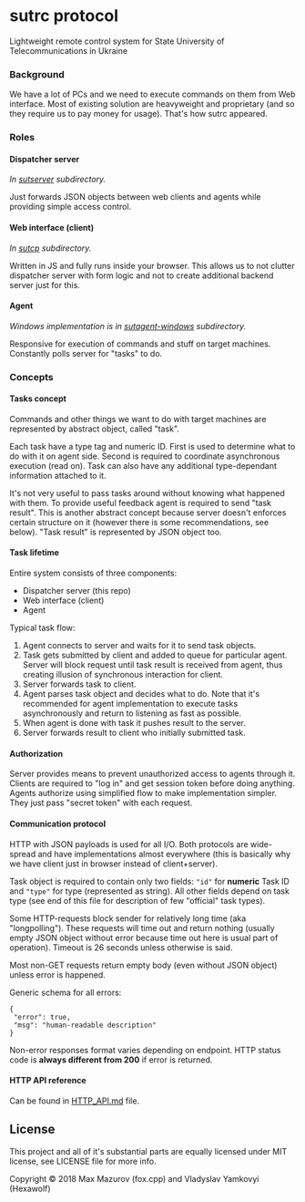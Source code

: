 # sutrc protocol
Lightweight remote control system for State University of Telecommunications in Ukraine

### Background

We have a lot of PCs and we need to execute commands on them from Web interface.
Most of existing solution are heavyweight and proprietary (and so they
require us to pay money for usage). That's how sutrc appeared.

### Roles

#### Dispatcher server
_In [sutserver](sutserver) subdirectory._

Just forwards JSON objects between web clients and agents while
providing simple access control.

#### Web interface (client)
_In [sutcp](sutcp) subdirectory._

Written in JS and fully runs inside your browser. This allows us to not
clutter dispatcher server with form logic and not to create additional
backend server just for this.

#### Agent
_Windows implementation is in [sutagent-windows](sutagent-windows) subdirectory._

Responsive for execution of commands and stuff on target machines.
Constantly polls server for "tasks" to do.

### Concepts

#### Tasks concept

Commands and other things we want to do with target machines are
represented by abstract object, called "task".

Each task have a type tag and numeric ID. First is used to determine what to do
with it on agent side. Second is required to coordinate
asynchronous execution (read on). Task can also have any additional
type-dependant information attached to it.

It's not very useful to pass tasks around without knowing what happened
with them. To provide useful feedback agent is required to send
"task result". This is another abstract concept because server doesn't
enforces certain structure on it (however there is some recommendations,
see below). "Task result" is represented by JSON object too.

#### Task lifetime

Entire system consists of three components:
- Dispatcher server (this repo)
- Web interface (client)
- Agent

Typical task flow:
1. Agent connects to server and waits for it to send task objects.
2. Task gets submitted by client and added to queue for particular agent.
   Server will block request until task result is received from agent,
   thus creating illusion of synchronous interaction for client.
3. Server forwards task to client.
4. Agent parses task object and decides what to do.
   Note that it's recommended for agent implementation to execute
   tasks asynchronously and return to listening as fast as possible.
5. When agent is done with task it pushes result to the server.
6. Server forwards result to client who initially submitted task.

#### Authorization

Server provides means to prevent unauthorized access to agents through
it. Clients are required to "log in" and get session token before
doing anything. Agents authorize using simplified flow to make
implementation simpler. They just pass "secret token" with each
request.

#### Communication protocol

HTTP with JSON payloads is used for all I/O.
Both protocols are wide-spread and have implementations almost
everywhere (this is basically why we have client just in browser
instead of client+server).

Task object is required to contain only two fields: `"id"` for **numeric**
Task ID and `"type"` for type (represented as string). All other fields
depend on task type (see end of this file for description of few
"official" task types).

Some HTTP-requests block sender for relatively long time
(aka "longpolling"). These requests will time out and return nothing
(usually empty JSON object without error because time out here is usual
part of operation). Timeout is 26 seconds unless otherwise is said.

Most non-GET requests return empty body (even without JSON object)
unless error is happened.

Generic schema for all errors:
```
{
 "error": true,
 "msg": "human-readable description"
}
```
Non-error responses format varies depending on endpoint.
HTTP status code is **always different from 200** if error is returned.

#### HTTP API reference

Can be found in [HTTP_API.md](HTTP_API.md) file.

## License

This project and all of it's substantial parts are equally licensed under MIT license, see LICENSE file for more info.

Copyright © 2018 Max Mazurov (fox.cpp) and Vladyslav Yamkovyi (Hexawolf)

